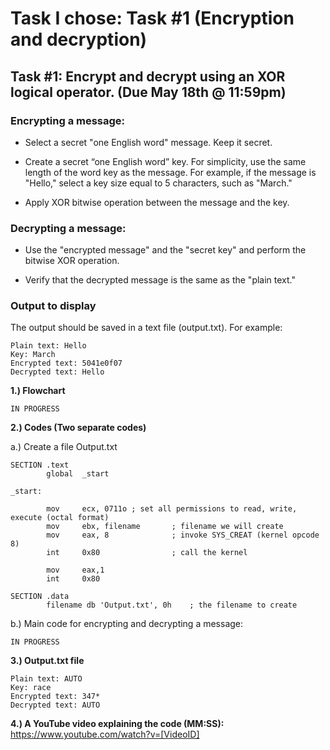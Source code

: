# Task I chose: Task #1 (Encryption and decryption)

## Task #1: Encrypt and decrypt using an XOR logical operator. (Due May 18th @ 11:59pm)

### Encrypting a message:

- Select a secret "one English word" message. Keep it secret.

- Create a secret “one English word” key. For simplicity, use the same length of the word key as the message. For example, if the message is "Hello," select a key size equal to 5 characters, such as "March."

- Apply XOR bitwise operation between the message and the key.

### Decrypting a message:

- Use the "encrypted message" and the "secret key" and perform the bitwise XOR operation.

- Verify that the decrypted message is the same as the "plain text."

### Output to display

The output should be saved in a text file (output.txt). For example:
```
Plain text: Hello
Key: March
Encrypted text: 5041e0f07
Decrypted text: Hello
```


**1.) Flowchart**
```
IN PROGRESS
```
**2.) Codes (Two separate codes)**

a.) Create a file Output.txt
```
SECTION .text
        global  _start
 
_start:
 
        mov     ecx, 0711o ; set all permissions to read, write, execute (octal format)
        mov     ebx, filename       ; filename we will create
        mov     eax, 8              ; invoke SYS_CREAT (kernel opcode 8)
        int     0x80                ; call the kernel

        mov     eax,1
        int     0x80

SECTION .data
        filename db 'Output.txt', 0h    ; the filename to create
```

b.) Main code for encrypting and decrypting a message:
```
IN PROGRESS
```

**3.) Output.txt file**
```
Plain text: AUTO
Key: race
Encrypted text: 347*
Decrypted text: AUTO
```
**4.) A YouTube video explaining the code (MM:SS):** https://www.youtube.com/watch?v=[VideoID]
